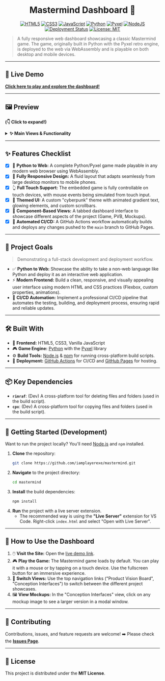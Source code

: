 <div align="center">

# Mastermind Dashboard 🧠

</div>

<p align="center">
  <a href="https://developer.mozilla.org/en-US/docs/Web/Guide/HTML/HTML5"><img src="https://img.shields.io/badge/HTML5-%23E34F26.svg?style=for-the-badge&logo=html5&logoColor=white" alt="HTML5"></a> <a href="https://developer.mozilla.org/en-US/docs/Web/CSS"><img src="https://img.shields.io/badge/CSS3-%231572B6.svg?style=for-the-badge&logo=css3&logoColor=white" alt="CSS3"></a> <a href="https://developer.mozilla.org/en-US/docs/Web/JavaScript"><img src="https://img.shields.io/badge/JavaScript-%23F7DF1E.svg?style=for-the-badge&logo=javascript&logoColor=black" alt="JavaScript"></a> <a href="https://www.python.org"><img src="https://img.shields.io/badge/Python-3.x-%233776AB.svg?style=for-the-badge&logo=python&logoColor=white" alt="Python"></a> <a href="https://github.com/kitao/pyxel"><img src="https://img.shields.io/badge/Pyxel-Engine-%23FF6699.svg?style=for-the-badge" alt="Pyxel"></a> <a href="https://nodejs.org/"><img src="https://img.shields.io/badge/Node.js-Build_Tool-%2343853D.svg?style=for-the-badge&logo=node.js&logoColor=white" alt="NodeJS"></a> <a href="https://github.com/iamplayerexe/mastermind/actions/workflows/deploy.yml"><img src="https://img.shields.io/github/actions/workflow/status/iamplayerexe/mastermind/deploy.yml?branch=main&style=for-the-badge&label=Deployment&logo=githubactions&logoColor=white" alt="Deployment Status"></a> <a href="https://opensource.org/licenses/MIT"><img src="https://img.shields.io/badge/License-MIT-yellow.svg?style=for-the-badge" alt="License: MIT"></a>
</p>

> A fully responsive web dashboard showcasing a classic Mastermind game. The game, originally built in Python with the Pyxel retro engine, is deployed to the web via WebAssembly and is playable on both desktop and mobile devices.

---

## 🚀 Live Demo

**[Click here to play and explore the dashboard!](https://iamplayerexe.github.io/mastermind/)**

---

## 🖼️ Preview

**(👇 Click to expand!)**

<details>
  <summary><strong>✨ Main Views & Functionality</strong></summary>
  <br/>
  <p align="center">
    <em>The Mastermind game, embedded and fully playable on desktop and mobile.</em>
    <br/>
    <img src="https://raw.githubusercontent.com/iamplayerexe/mastermind/main/mockup-game.jpeg" alt="Mastermind Game View" width="600"/>
    <br/><br/>
    <em>The Product Vision Board, displayed as responsive cards.</em>
    <br/><br/>
    <em>The Mockups section, with a fancy horizontal scroll on desktop and vertical stack on mobile.</em>
  </p>
</details>

---

## ✨ Features Checklist

-   [x] 🐍 **Python to Web:** A complete Python/Pyxel game made playable in any modern web browser using WebAssembly.
-   [x] 📱 **Fully Responsive Design:** A fluid layout that adapts seamlessly from large desktop monitors to mobile phones.
-   [x] 👆 **Full Touch Support:** The embedded game is fully controllable on touch devices, with mouse events being simulated from touch input.
-   [x] 💅 **Themed UI:** A custom "cyberpunk" theme with animated gradient text, glowing elements, and custom scrollbars.
-   [x] 🧩 **Component-Based Views:** A tabbed dashboard interface to showcase different aspects of the project (Game, PVB, Mockups).
-   [x] 🚀 **Automated CI/CD:** A GitHub Actions workflow automatically builds and deploys any changes pushed to the `main` branch to GitHub Pages.

---

## 🎯 Project Goals

> Demonstrating a full-stack development and deployment workflow.

*   ✅ **Python to Web:** Showcase the ability to take a non-web language like Python and deploy it as an interactive web application.
*   ⚡ **Modern Frontend:** Build a clean, responsive, and visually appealing user interface using modern HTML and CSS practices (Flexbox, custom properties, animations).
*   🤖 **CI/CD Automation:** Implement a professional CI/CD pipeline that automates the testing, building, and deployment process, ensuring rapid and reliable updates.

---

## 🛠️ Built With

*   🎨 **Frontend:** HTML5, CSS3, Vanilla JavaScript
*   🎮 **Game Engine:** [Python](https://www.python.org/) with the [Pyxel](https://github.com/kitao/pyxel) library
*   ⚙️ **Build Tools:** [Node.js](https://nodejs.org/) & [npm](https://www.npmjs.com/) for running cross-platform build scripts.
*   🚀 **Deployment:** [GitHub Actions](https://github.com/features/actions) for CI/CD and [GitHub Pages](https://pages.github.com/) for hosting.

---

## 📦 Key Dependencies

*   **`rimraf`**: (Dev) A cross-platform tool for deleting files and folders (used in the build script).
*   **`cpx`**: (Dev) A cross-platform tool for copying files and folders (used in the build script).

---

## 🚀 Getting Started (Development)

Want to run the project locally? You'll need [Node.js](https://nodejs.org/) and `npm` installed.

1.  **Clone** the repository:
    ```bash
    git clone https://github.com/iamplayerexe/mastermind.git
    ```
2.  **Navigate** to the project directory:
    ```bash
    cd mastermind
    ```
3.  **Install** the build dependencies:
    ```bash
    npm install
    ```
4.  **Run** the project with a live server extension.
    *   The recommended way is using the **"Live Server"** extension for VS Code. Right-click `index.html` and select "Open with Live Server".

---

## 📖 How to Use the Dashboard

1.  🖱️ **Visit the Site:** Open the [live demo link](https://iamplayerexe.github.io/mastermind/).
2.  🎮 **Play the Game:** The Mastermind game loads by default. You can play it with a mouse or by tapping on a touch device. Use the fullscreen button for an immersive experience.
3.  🧭 **Switch Views:** Use the top navigation links ("Product Vision Board", "Conception Interfaces") to switch between the different project showcases.
4.  🖼️ **View Mockups:** In the "Conception Interfaces" view, click on any mockup image to see a larger version in a modal window.

---

## 🤝 Contributing

Contributions, issues, and feature requests are welcome!
➡️ Please check the [**Issues Page**](https://github.com/iamplayerexe/mastermind/issues).

---

## 📜 License

This project is distributed under the **MIT License**.